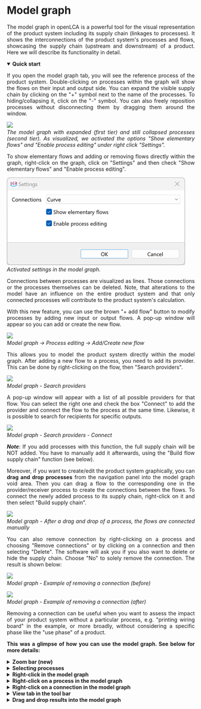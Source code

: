 # Model graph

<div style='text-align: justify;'>

The model graph in openLCA is a powerful tool for the visual representation of the product system including its supply chain (linkages to processes). It shows the interconnections of the product system's processes and flows, showcasing the supply chain (upstream and downstream) of a product. Here we will describe its functionality in detail. 

<details open>
<summary><b>Quick start</b></summary>

If you open the model graph tab, you will see the reference process of the product system. Double-clicking on processes within the graph will show the flows on their input and output side. You can expand the visible supply chain by clicking on the "+" symbol next to the name of the processes. To hiding/collapsing it, click on the "-" symbol. You can also freely reposition processes without disconnecting them by dragging them around the window. 

![](../media/model_graph_zoom_bar_expanding_collapsing.png)
<br>_The model graph with expanded (first tier) and still collapsed processes (second tier). As visualized, we activated the options "Show elementary flows" and "Enable process editing" under right click "Settings"._

To show elementary flows and adding or removing flows directly within the graph, right-click on the graph, click on "Settings" and then check "Show elementary flows" and "Enable process editing".

![](../media/graph_settings.png)
<br>_Activated settings in the model graph._

Connections between processes are visualized as lines. Those connections or the processes themselves can be deleted. Note, that alterations to the model have an influence on the entire product system and that only connected processes will contribute to the product system's calculation.

With this new feature, you can use the brown "+ add flow" button to modify processes by adding new input or output flows. A pop-up window will appear so you can add or create the new flow.

![](../media/model_graph_process_editing.png)
<br>_Model graph -> Process editing -> Add/Create new flow_

This allows you to model the product system directly within the model graph. After adding a new flow to a process, you need to add its provider. This can be done by right-clicking on the flow, then "Search providers".

![](../media/model_graph_search_providers.png)
<br>_Model graph - Search providers_

A pop-up window will appear with a list of all possible providers for that flow. You can select the right one and check the box "Connect" to add the provider and connect the flow to the process at the same time. Likewise, it is possible to search for recipients for specific outputs.

![](../media/model_graph_search_providers_connect.png)
<br>_Model graph - Search providers - Connect_

**_Note_**: If you add processes with this function, the full supply chain will be NOT added. You have to manually add it afterwards, using the "Build flow supply chain" function (see below).
 
Moreover, if you want to create/edit the product system graphically, you can **drag and drop processes** from the navigation panel into the model graph void area. Then you can drag a flow to the corresponding one in the provider/receiver process to create the connections between the flows. To connect the newly added process to its supply chain, right-click on it and then select "Build supply chain".

![](../media/drag_drop_after.png)
<br>_Model graph - After a drag and drop of a process, the flows are connected manually_

You can also remove connection by right-clicking on a process and choosing "Remove connections" or by clicking on a connection and then selecting "Delete". The software will ask you if you also want to delete or hide the supply chain. Choose "No" to solely remove the connection. The result is shown below:

![](../media/model_graph_remove_connection_before.png)
<br>_Model graph - Example of removing a connection (before)_

![](../media/model_graph_remove_connection_after.png)
<br>_Model graph - Example of removing a connection (after)_

Removing a connection can be useful when you want to assess the impact of your product system without a particular process, e.g. "printing wiring board" in the example, or more broadly, without considering a specific phase like the "use phase" of a product.

**This was a glimpse of how you can use the model graph. See below for more details:**

</details>

<details>
<summary><b>Zoom bar (new)</b></summary>

A new feature in openLCA 2 is the zoom bar on the right bottom, which allows adjusting the reading size and display section by zooming in and out. You can either use the zoom bar directly or scroll with the mouse to zoom in and out. Holding the keyboard space bar while scrolling allows vertical movements, and pressing alt + SHIFT while scrolling allows horizontal moving. In addition, you can reposition the graph by clicking and dragging it on the screen. Holding the space bar while clicking and dragging a process will result in the movement of the whole graph.

</details>

<details>
<summary><b>Selecting processes</b></summary>

Several processes can be selected at the same time by pressing the Ctrl keyboard (Control), clicking on the void area and dragging the selection outline over the processes you want to select.

![](../media/model_graph_zoom_bar_multiple_selction.png)
<br>_Model graph - Multiple process selection_



</details>


<details>
<summary><b>Right-click in the model graph</b></summary>


By right-clicking on the background in the model graph, the following options will appear:

![](../media/model_graph_options_back.png)
<br>_Model graph - Options (background)_

- **Open in editor: Product system:** Brings you to the "General information" tab of your product system.
- **Add process**: Adds a process to the model graph without connecting it.
- **Add a sticky note**: You can add sticky notes to your graph. They will be stored locally in the openLCA-data-1.4 folder and not in the database itself.

    ![](../media/model_graph_sticky_note.png)
    <br>_Model graph - Sticky note_

- **Update**: With "Update" you can reset the connections between processes. In the popup window, you have the option to choose between the same "provider selection" and "preferred process type" options that are available when calculating a product system. Additionally, you can select "Keep all existing links" and "Prefer links within the same location."

- **Focus**: Positions the reference process in the middle of the view window. 

    ![](../media/model_graph_focus_new.png)
    <br>_Model graph - Focus_


- **Mini-map**: Displays a miniature view with a zoom bar. This helps you navigate in complex model graphs. The blue area represents the current view.

- **Layout as tree**: Arranges the processes in the model graph so that those at the end of a supply/value chain are positioned to the right side of the graph.

    ![](../media/model_graph_tree_layout.png)
    <br>_Model graph - Tree layout (left before, right after)_

- **Maximize or Minimize**: Maximize allows to see the input and output flows, the corresponding amount and unit. The quantitative reference is in bold. Minimize will collapse the information beside the process name. A double-click on the process name either maximize or minimize it.

    ![](../media/model_graph_min_max_new.png)
    <br>_Model graph - Maximize_

- **Settings**: In the settings pop-up window, you can adjust the shape of connection lines, enable the display of elementary flows, and activate in-graph process editing.

    ![](../media/graph_settings.png)


    _**Note**:_ Themes can be modified under "Graphical editor theme" on File > Preferences > Configuration  (check out [Toolbar: File](../running_olca/toolbar_file.md)), and also by editing the .css files under /openLCAdata-1.4/graph-themes. To reset the themes to the original one, simply delete (or rename) this folder before launching openLCA. In addition, the colours of the model graph elements marked with #model (note that #sankey, refers to the Sankey diagram) can be modified by changing the hexadecimal colour codes (using Google colour selector for example). It is very important to keep the same syntax of the document (no changes can be made outside of the bracket {}).

- **Save as image**: Saves an image of the model graph as .png file


</details>


<details>
<summary><b>Right-click on a process in the model graph</b></summary>

By right-clicking on a process in the model graph, you find the following additional options:

![](../media/model_graph_options.png)
<br>_Model graph - Options_

- **Open in editor: Process**: This option will lead you to the general information tab of the selected process.

- _**New!**_ **Set analysis group**: This new function of openLCA 2.4 allows you to conveniently categorize your LCA product system results into various categories, such as the EN15804+A2 modules. Instead of setting up specific processes, you can easily group results. Check the [dedicated section](../res_analysis/res_analysis_groups.md) for details.

- **Delete**: Removes not only the selected process but all the processes that are linked only to it. Here is an example of deleting the process "Printed wiring board". 

    ![](../media/model_graph_delte_before.png)
    <br>_Model graph - Example of deleting a process (before)_ 

    ![](../media/model_graph_delte_after.png)
    <br>_Model graph - Example of deleting a process (after)_

- **Remove connections**: The same can be achieved by right-clicking on a connection and selecting delete. When removing a connection, the software will also ask you if you also want to delete or hide the supply chain.

    ![](../media/remove_supply_chain.png)
    <br>_Deleting or hiding the supply chain_

    _**Note:**_ Deleting the supply chain when removing the connection of a process, removes it from the product system entirely. The "Hide" option, otherwise, lets you retain the supply chain. This is important when your supply chain has multiple connections within your product system. For instance, if you delete the link to "Electricity, at grid, CN," it will also disappear from other processes using the same electricity source. Therefore, we recommend using "hide" if you're unsure about the supply chain within the whole system (otherwise check with [Usage](../cheat/usage.md)).


    ![](../media/model_graph_remove_connection_before.png)
    <br>_Model graph - Example of removing a connection (before)_

    ![](../media/model_graph_remove_connection_after.png)
    <br>_Model graph - Example of removing a connection (after)_

    To add a provider to a flow that is missing one, right-click on the respective flow and select "Search providers".

    ![](../media/model_graph_search_providers.png)
    <br>_Model graph - Search providers_

    A pop-up window will appear with a list of all possible providers for that flow. You can select in the table which provider you would like to add to the model graph and check off "Connect" to automatically connect the process to the flow. Likewise, it is possible to search for recipients for specific outputs.

    ![](../media/model_graph_search_providers_connect.png)
    <br>_Model graph - Search providers - Connect_

    **_Note_**: If you add processes with this function, the full supply chain will be NOT added. You have to manually add it afterwards, using the "Build flow supply chain" function (see below).

    Otherwise, you can also draw connections by dragging from one flow to another flow! To do that, you need to have the respective processes expanded, then click on the provider flow and drag it to the receiver flow:

    ![](../media/drag_drop_model.png)
    <br>_Manually connection flows_

- **Build supply chain**: Allows you to connect processes in the model graph. You can then select whether to build the complete supply chain for the process or just the next tier. Next tier means adding one provider without its supply chain.

    ![](../media/model_graph_build_next_tier.png)
    <br>_Model graph - Build next tier_

- **Remove supply chain**: This option will remove all processes and respective connections prior to the selected process. The option does not ask if you are sure to do this. If you click on it by accident close the product system on the tab and do not save the changes made.
 

</details>

<details>
<summary><b>Right-click on a connection in the model graph</b></summary>

By right-clicking on a connection in the model graph, the following additional options will appear:

- **Delete**: **Removes only the selected process!**

    ![](../media/remove_supply_chain.png)
    <br>_Deleting or hiding the supply chain_

_**Note:**_ Deleting the supply chain when removing the connection of a process, removes it from the product system entirely. The "Hide" option, otherwise, lets you retain the supply chain. This is important when your supply chain has multiple connections within your product system. For instance, if you delete the link to "Electricity, at grid, CN," it will also disappear from other processes using the same electricity source. Therefore, we recommend using "hide" if you're unsure about the supply chain within the whole system (otherwise check with [Usage](../cheat/usage.md)).

![](../media/model_graph_remove_connection_before.png)
<br>_Model graph - Example of removing a connection (before)_

![](../media/model_graph_remove_connection_after.png)
<br>_Model graph - Example of removing a connection (after)_

To add a provider to a flow that is missing one, right-click on the respective flow and select "Search providers". 

![](../media/model_graph_search_providers.png)
<br>_Model graph - Search providers_

A pop-up window will appear with a list of all possible providers for that flow. You can select in the table which provider you would like to add to the model graph and check off "Connect" to automatically connect the process to the flow. Likewise, it is possible to search for recipients for specific outputs.

![](../media/model_graph_search_providers_connect.png)
<br>_Model graph - Search providers - Connect_

Otherwise, you can also draw connections by dragging from one flow to another flow! To do that, you need to have the respective processes expanded, then click on the provider flow and drag it to the receiver flow:

![](../media/drag_drop_model.png)
<br>_Manually connection flows_


</details>



<details>
<summary><b>View tab in the tool bar</b></summary>

The "View" tab allows to access some of the options described above, as well as some additional ones:

![](../media/model_graph_view.png)
<br>_Model graph - View_

- **Expand all:** Expands the model graph to show all connected processes.
- **Collapse all:** Minimizes connected processes to show only first and second tier.
- **Match with:** To match the length of a process with another one first click on the process you want to change; press Crtl and click on the process which has the desired length. Then use the "Match with" option.

    ![](../media/model_graph_match_with.png)
    <br>_Model graph - Match with (left before, right after)_


</details>

<details>
<summary><b>Drag and drop results into the model graph</b></summary>

In openLCA 2 it is now possible to drag and drop results into the model graph. Check in [this section](../res_analysis/save_export.md#drag-and-drop-of-results-in-the-model-graph) for details.
</details>



</div>